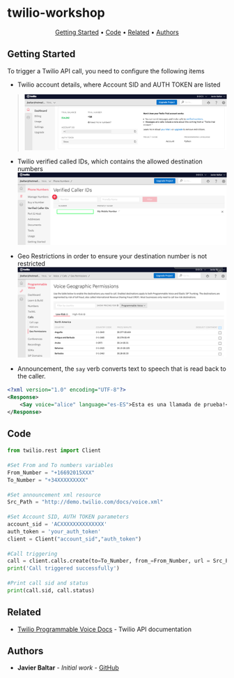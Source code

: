 # twilio-workshop
<p align="center">
  <a href="#Getting-Started">Getting Started</a> •
  <a href="#Code">Code</a> •
  <a href="#related">Related</a> •
  <a href="#Authors">Authors</a>
</p>

## Getting Started
To trigger a Twilio API call, you need to configure the following items

- Twilio account details, where Account SID and AUTH TOKEN are listed
> ![](twilio-account-details.png)

- Twilio verified called IDs, which contains the allowed destination numbers
![](twilio-verified-caller-ids.png)

- Geo Restrictions in order to ensure your destination number is not restricted
![](twilio-voice-geo-permissions.png)

- Announcement, the ```say``` verb converts text to speech that is read back to the caller.
```xml
<?xml version="1.0" encoding="UTF-8"?>
<Response>
    <Say voice="alice" language="es-ES">Esta es una llamada de prueba!</Say>
</Response>
```

## Code

```python
from twilio.rest import Client

#Set From and To numbers variables
From_Number = "+16692015XXX"
To_Number = "+34XXXXXXXXX"

#Set announcement xml resource
Src_Path = "http://demo.twilio.com/docs/voice.xml"

#Set Account SID, AUTH TOKEN parameters
account_sid = 'ACXXXXXXXXXXXXXX'
auth_token = 'your_auth_token'
client = Client("account_sid","auth_token")

#Call triggering
call = client.calls.create(to=To_Number, from_=From_Number, url = Src_Path, method = 'GET')
print('Call triggered successfully')

#Print call sid and status
print(call.sid, call.status)
```

## Related
* [Twilio Programmable Voice Docs](https://www.twilio.com/docs/voice) - Twilio API documentation
 
## Authors
* **Javier Baltar** - *Initial work* - [GitHub](https://github.com/JavierBaltar)

